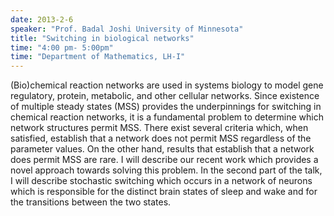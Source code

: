 ```yaml
---
date: 2013-2-6
speaker: "Prof. Badal Joshi University of Minnesota"
title: "Switching in biological networks"
time: "4:00 pm- 5:00pm" 
time: "Department of Mathematics, LH-I"
---
```

(Bio)chemical reaction networks are used in systems biology to model
gene regulatory, protein, metabolic, and other cellular networks. Since
existence of multiple steady states (MSS) provides the underpinnings for
switching in chemical reaction networks, it is a fundamental problem to
determine which network structures permit MSS. There exist several
criteria which, when satisfied, establish that a network does not permit
MSS  regardless of the parameter values. On the other hand, results that
establish that a network does permit MSS are rare. I will describe our
recent work which provides a novel approach towards solving this
problem. In the second part of the talk, I will describe stochastic
switching which occurs in a network of neurons which is responsible for
the distinct brain states of sleep and wake and for the transitions
between the two states.

